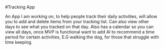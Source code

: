 #Tracking App

An App I am working on, to help people track their daily activities, will allow you to add and delete items from your tracking list. Can also view other days to see what you tracked on that day. Also has a calendar so you can view all days, once MVP is functional want to add AI to recommend a time period for certain activities, E.G walking the dog, for those that struggle with time keeping.
